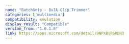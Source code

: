 ```yaml
---
name: "BatchSnip - Bulk Clip Trimmer"
categories: ['multimedia']
compatibility: emulation
display_result: "Compatible"
version_from: "1.0.1.0"
link: https://apps.microsoft.com/detail/9NPXBVRGRDH3
---
```

